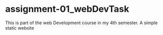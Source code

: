 # assignment-01_webDevTask
This is part of the web Development course in my 4th semester. A simple static website 
